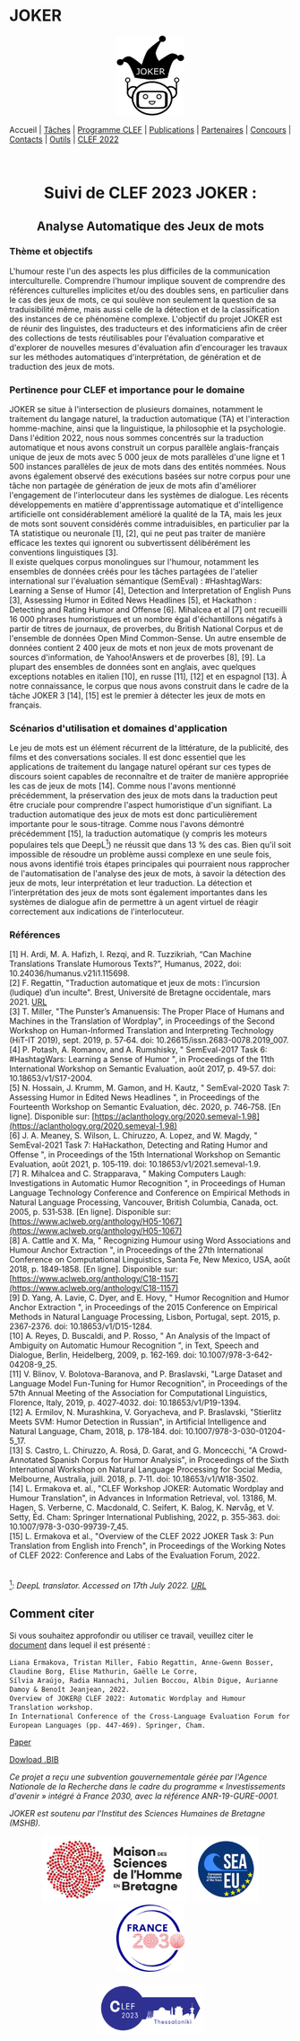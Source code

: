 
# JOKER
<p align="center">
  <img src="../img/joker.png" width="120" height="142">
</p>

 Accueil | [Tâches](https://www.joker-project.com/clef-2023/tasks) | [Programme CLEF](program) | [Publications](publications) | [Partenaires](partners) | [Concours](contest) | [Contacts](contact) | [Outils](tools) | [CLEF 2022](https://www.joker-project.com/clef-2022/EN/project)
<br>

<br>
  <h1 align="center">Suivi de CLEF 2023 JOKER :</h1>
  <h2 align="center">Analyse Automatique des Jeux de mots</h2> 

### Thème et objectifs
L'humour reste l'un des aspects les plus difficiles de la communication interculturelle. Comprendre l'humour implique souvent de comprendre des références culturelles implicites et/ou des doubles sens, en particulier dans le cas des jeux de mots, ce qui soulève non seulement la question de sa traduisibilité même, mais aussi celle de la détection et de la classification des instances de ce phénomène complexe. L'objectif du projet JOKER est de réunir des linguistes, des traducteurs et des informaticiens afin de créer des collections de tests réutilisables pour l'évaluation comparative et d'explorer de nouvelles mesures d'évaluation afin d'encourager les travaux sur les méthodes automatiques d'interprétation, de génération et de traduction des jeux de mots. 

### Pertinence pour CLEF et importance pour le domaine
JOKER se situe à l'intersection de plusieurs domaines, notamment le traitement du langage naturel, la traduction automatique (TA) et l'interaction homme-machine, ainsi que la linguistique, la philosophie et la psychologie. Dans l'édition 2022, nous nous sommes concentrés sur la traduction automatique et nous avons construit un corpus parallèle anglais-français unique de jeux de mots avec 5 000 jeux de mots parallèles d'une ligne et 1 500 instances parallèles de jeux de mots dans des entités nommées. Nous avons également observé des exécutions basées sur notre corpus pour une tâche non partagée de génération de jeux de mots afin d'améliorer l'engagement de l'interlocuteur dans les systèmes de dialogue. Les récents développements en matière d'apprentissage automatique et d'intelligence artificielle ont considérablement amélioré la qualité de la TA, mais les jeux de mots sont souvent considérés comme intraduisibles, en particulier par la TA statistique ou neuronale [1], [2], qui ne peut pas traiter de manière efficace les textes qui ignorent ou subvertissent délibérément les conventions linguistiques [3].
<br>
Il existe quelques corpus monolingues sur l'humour, notamment les ensembles de données créés pour les tâches partagées de l'atelier international sur l'évaluation sémantique (SemEval) : #HashtagWars: Learning a Sense of Humor [4], Detection and Interpretation of English Puns [3], Assessing Humor in Edited News Headlines [5], et Hackathon : Detecting and Rating Humor and Offense [6].  Mihalcea et al [7] ont recueilli 16 000 phrases humoristiques et un nombre égal d'échantillons négatifs à partir de titres de journaux, de proverbes, du British National Corpus et de l'ensemble de données Open Mind Common-Sense. Un autre ensemble de données contient 2 400 jeux de mots et non jeux de mots provenant de sources d'information, de Yahoo!Answers et de proverbes [8], [9]. La plupart des ensembles de données sont en anglais, avec quelques exceptions notables en italien [10], en russe [11], [12] et en espagnol [13]. À notre connaissance, le corpus que nous avons construit dans le cadre de la tâche JOKER 3 [14], [15] est le premier à détecter les jeux de mots en français.


### Scénarios d'utilisation et domaines d'application
Le jeu de mots est un élément récurrent de la littérature, de la publicité, des films et des conversations sociales.  Il est donc essentiel que les applications de traitement du langage naturel opérant sur ces types de discours soient capables de reconnaître et de traiter de manière appropriée les cas de jeux de mots [14]. Comme nous l'avons mentionné précédemment, la préservation des jeux de mots dans la traduction peut être cruciale pour comprendre l'aspect humoristique d'un signifiant. La traduction automatique des jeux de mots est donc particulièrement importante pour le sous-titrage. Comme nous l'avons démontré précédemment [15], la traduction automatique (y compris les moteurs populaires tels que DeepL<a href="#note1" id="note1ref"><sup>1</sup></a>) ne réussit que dans 13 % des cas. Bien qu'il soit impossible de résoudre un problème aussi complexe en une seule fois, nous avons identifié trois étapes principales qui pourraient nous rapprocher de l'automatisation de l'analyse des jeux de mots, à savoir la détection des jeux de mots, leur interprétation et leur traduction. La détection et l'interprétation des jeux de mots sont également importantes dans les systèmes de dialogue afin de permettre à un agent virtuel de réagir correctement aux indications de l'interlocuteur. 
<br>

### Références
[1]	H. Ardi, M. A. Hafizh, I. Rezqi, and R. Tuzzikriah, “Can Machine Translations Translate Humorous Texts?”, Humanus, 2022, doi: 10.24036/humanus.v21i1.115698.<br>
[2]	F. Regattin, "Traduction automatique et jeux de mots : l’incursion (ludique) d’un inculte". Brest, Université de Bretagne occidentale, mars 2021. [URL](https://motsmachines.github.io/2021/en/submissions/Mots-Machines-2021_paper_5.pdf)<br>
[3]	T. Miller, "The Punster’s Amanuensis: The Proper Place of Humans and Machines in the Translation of Wordplay", in Proceedings of the Second Workshop on Human-Informed Translation and Interpreting Technology (HiT-IT 2019), sept. 2019, p. 57‑64. doi: 10.26615/issn.2683-0078.2019_007.<br>
[4]	P. Potash, A. Romanov, and A. Rumshisky, " SemEval-2017 Task 6: #HashtagWars: Learning a Sense of Humor ", in Proceedings of the 11th International Workshop on Semantic Evaluation, août 2017, p. 49‑57. doi: 10.18653/v1/S17-2004.<br>
[5]	N. Hossain, J. Krumm, M. Gamon, and H. Kautz, " SemEval-2020 Task 7: Assessing Humor in Edited News Headlines ", in Proceedings of the Fourteenth Workshop on Semantic Evaluation, déc. 2020, p. 746‑758. [En ligne]. Disponible sur: [https://aclanthology.org/2020.semeval-1.98](https://aclanthology.org/2020.semeval-1.98)<br>
[6]	J. A. Meaney, S. Wilson, L. Chiruzzo, A. Lopez, and W. Magdy, " SemEval-2021 Task 7: HaHackathon, Detecting and Rating Humor and Offense ", in Proceedings of the 15th International Workshop on Semantic Evaluation, août 2021, p. 105‑119. doi: 10.18653/v1/2021.semeval-1.9.<br>
[7]	R. Mihalcea and C. Strapparava, " Making Computers Laugh: Investigations in Automatic Humor Recognition ", in Proceedings of Human Language Technology Conference and Conference on Empirical Methods in Natural Language Processing, Vancouver, British Columbia, Canada, oct. 2005, p. 531‑538. [En ligne]. Disponible sur: [https://www.aclweb.org/anthology/H05-1067](https://www.aclweb.org/anthology/H05-1067) <br>
[8]	A. Cattle and X. Ma, " Recognizing Humour using Word Associations and Humour Anchor Extraction ", in Proceedings of the 27th International Conference on Computational Linguistics, Santa Fe, New Mexico, USA, août 2018, p. 1849‑1858. [En ligne]. Disponible sur: [https://www.aclweb.org/anthology/C18-1157](https://www.aclweb.org/anthology/C18-1157)<br>
[9]	D. Yang, A. Lavie, C. Dyer, and E. Hovy, " Humor Recognition and Humor Anchor Extraction ", in Proceedings of the 2015 Conference on Empirical Methods in Natural Language Processing, Lisbon, Portugal, sept. 2015, p. 2367‑2376. doi: 10.18653/v1/D15-1284.<br>
[10]	A. Reyes, D. Buscaldi, and P. Rosso, " An Analysis of the Impact of Ambiguity on Automatic Humour Recognition ", in Text, Speech and Dialogue, Berlin, Heidelberg, 2009, p. 162‑169. doi: 10.1007/978-3-642-04208-9_25.<br>
[11]	V. Blinov, V. Bolotova-Baranova, and P. Braslavski, "Large Dataset and Language Model Fun-Tuning for Humor Recognition", in Proceedings of the 57th Annual Meeting of the Association for Computational Linguistics, Florence, Italy, 2019, p. 4027‑4032. doi: 10.18653/v1/P19-1394.<br>
[12]	A. Ermilov, N. Murashkina, V. Goryacheva, and P. Braslavski, "Stierlitz Meets SVM: Humor Detection in Russian", in Artificial Intelligence and Natural Language, Cham, 2018, p. 178‑184. doi: 10.1007/978-3-030-01204-5_17.<br>
[13]	S. Castro, L. Chiruzzo, A. Rosá, D. Garat, and G. Moncecchi, "A Crowd-Annotated Spanish Corpus for Humor Analysis", in Proceedings of the Sixth International Workshop on Natural Language Processing for Social Media, Melbourne, Australia, juill. 2018, p. 7‑11. doi: 10.18653/v1/W18-3502.<br>
[14]	L. Ermakova et. al., "CLEF Workshop JOKER: Automatic Wordplay and Humour Translation", in Advances in Information Retrieval, vol. 13186, M. Hagen, S. Verberne, C. Macdonald, C. Seifert, K. Balog, K. Nørvåg, et V. Setty, Éd. Cham: Springer International Publishing, 2022, p. 355‑363. doi: 10.1007/978-3-030-99739-7_45.<br>
[15]	L. Ermakova et al., "Overview of the CLEF 2022 JOKER Task 3: Pun Translation from English into French", in Proceedings of the Working Notes of CLEF 2022: Conference and Labs of the Evaluation Forum, 2022.<br><br><br>
<a id="note1" href="#note1ref"><sup>1</sup></a>: *DeepL translator. Accessed on 17th July 2022. [URL](https://www.deepl.com/translator)*

## Comment citer
Si vous souhaitez approfondir ou utiliser ce travail, veuillez citer le [document](https://link.springer.com/chapter/10.1007/978-3-031-13643-6_27) dans lequel il est présenté :
```
Liana Ermakova, Tristan Miller, Fabio Regattin, Anne-Gwenn Bosser, Claudine Borg, Élise Mathurin, Gaëlle Le Corre, 
Sílvia Araújo, Radia Hannachi, Julien Boccou, Albin Digue, Aurianne Damoy & Benoît Jeanjean, 2022. 
Overview of JOKER@ CLEF 2022: Automatic Wordplay and Humour Translation workshop. 
In International Conference of the Cross-Language Evaluation Forum for European Languages (pp. 447-469). Springer, Cham.
```
[Paper](https://link.springer.com/chapter/10.1007/978-3-031-13643-6_27)

[Dowload .BIB](../clef-2022/BibTex/joker-clef-2022.bib)


<p>
<em>Ce projet a reçu une subvention gouvernementale gérée par l'Agence Nationale de la Recherche dans le cadre du programme « Investissements d'avenir » intégré à France 2030, avec la référence ANR-19-GURE-0001.</em>
</p>
<p>
<em>JOKER est soutenu par l'Institut des Sciences Humaines de Bretagne (MSHB).</em>
</p>
<div align="center">
  <a href="https://www.mshb.fr"><img src="../img/mshb.jpg" height="120"></a>
  <a href="https://sea-eu.org/?lang=fr"><img src="../img/sea-eu.png" height="120"></a>
  <a href="https://www.gouvernement.fr/le-programme-d-investissements-d-avenir"><img src="../img/Logotype France 2030.jpg" height="120"></a>
</div>
<br />
<div align="center">
  <a href="https://clef2022.clef-initiative.eu/index.php"><img src="../img/clef2023.png" height="90"></a> 
</div>

